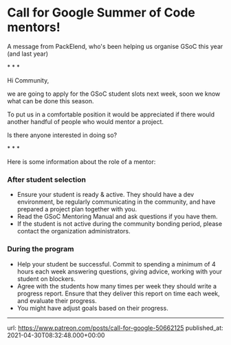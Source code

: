 # Call for Google Summer of Code mentors!

A message from PackElend, who's been helping us organise GSoC this year (and last year)

\* \* \*

Hi Community,

we are going to apply for the GSoC student slots next week, soon we know what can be done this season.

To put us in a comfortable position it would be appreciated if there would another handful of people who would mentor a project.

Is there anyone interested in doing so?

\* \* \*

Here is some information about the role of a mentor:

### After student selection

- Ensure your student is ready & active. They should have a dev environment, be regularly communicating in the community, and have prepared a project plan together with you.
- Read the GSoC Mentoring Manual and ask questions if you have them.
- If the student is not active during the community bonding period, please contact the organization administrators.

### During the program

- Help your student be successful. Commit to spending a minimum of 4 hours each week answering questions, giving advice, working with your student on blockers.
- Agree with the students how many times per week they should write a progress report. Ensure that they deliver this report on time each week, and evaluate their progress.
- You might have adjust goals based on their progress.

* * *

url: https://www.patreon.com/posts/call-for-google-50662125
published_at: 2021-04-30T08:32:48.000+00:00